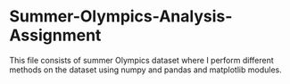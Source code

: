 # Summer-Olympics-Analysis-Assignment
This file consists of summer Olympics dataset where I perform different methods on the dataset using numpy and pandas and matplotlib modules.
